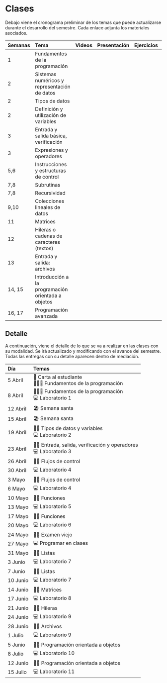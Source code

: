 # Clases

Debajo viene el cronograma preliminar de los temas que puede actualizarse durante el desarrollo del semestre. Cada enlace adjunta los materiales asociados.

| Semanas | Tema | Videos | Presentación | Ejercicios | Soluciones |
| :------------- | :-------- | :--------: | :--------: |  :--------: | :--------: |
1 | Fundamentos de la programación |  | <a href=".\presentaciones\01-Fundamentos.pdf"><span class="fa fa-regular fa-file-powerpoint" aria-hidden="true"></span> | <a href=".\ejemplos\01-Fundamentos"><span class="fa fa-solid fa-pen" aria-hidden="true"></span> | <a href=".\solutions\01-Fundamentos"><span class="fa fa-solid fa-code" aria-hidden="true"></span> |
2 | Sistemas numéricos y representación de datos | <a href="https://youtu.be/VqKI2hnxvmg"><span class="fa fa-solid fa-video" aria-hidden="true"></span> | <a href=".\presentaciones\02-Sistemas.pdf"><span class="fa fa-regular fa-file-powerpoint" aria-hidden="true"></span> | <a href=".\ejemplos\02-Variables"><span class="fa fa-solid fa-pen" aria-hidden="true"></span> | <a href=".\solutions\02-Variables"><span class="fa fa-solid fa-code" aria-hidden="true"></span> |
2 | Tipos de datos | <a href="https://youtu.be/7gcAhGDe1jk"><span class="fa fa-solid fa-video" aria-hidden="true"></span> | <a href=".\presentaciones\03-Tipos-datos.pdf"><span class="fa fa-regular fa-file-powerpoint" aria-hidden="true"></span> | <a href=".\ejemplos\02-Variables"><span class="fa fa-solid fa-pen" aria-hidden="true"></span> | <a href=".\solutions\02-Variables"><span class="fa fa-solid fa-code" aria-hidden="true"></span> |
2 | Definición y utilización de variables | <a href="https://youtu.be/m1QMxY3Y6Hc"><span class="fa fa-solid fa-video" aria-hidden="true"></span> | <a href=".\presentaciones\04-Variables.pdf"><span class="fa fa-regular fa-file-powerpoint" aria-hidden="true"></span> | <a href=".\ejemplos\02-Variables"><span class="fa fa-solid fa-pen" aria-hidden="true"></span> | <a href=".\solutions\02-Variables"><span class="fa fa-solid fa-code" aria-hidden="true"></span> |
3 | Entrada y salida básica, verificación | <a href="https://youtu.be/AhGLqjz9d3o"><span class="fa fa-solid fa-video" aria-hidden="true"></span> | <a href=".\presentaciones\05-IO.pdf"><span class="fa fa-regular fa-file-powerpoint" aria-hidden="true"></span> | <a href=".\ejemplos\03-Operadores"><span class="fa fa-solid fa-pen" aria-hidden="true"></span> | <a href=".\solutions\03-Operadores"><span class="fa fa-solid fa-code" aria-hidden="true"></span> |
3 | Expresiones y operadores | <a href="https://youtu.be/n6Q-7lGKSPE"><span class="fa fa-solid fa-video" aria-hidden="true"></span> | <a href=".\presentaciones\06-Operadores.pdf"><span class="fa fa-regular fa-file-powerpoint" aria-hidden="true"></span> | <a href=".\ejemplos\03-Operadores"><span class="fa fa-solid fa-pen" aria-hidden="true"></span> | <a href=".\solutions\03-Operadores"><span class="fa fa-solid fa-code" aria-hidden="true"></span> |
5,6 | Instrucciones y estructuras de control | <a href="https://youtube.com/playlist?list=PLDrDoE_pnpz_qcSPRL3azlu6WdHzirv2N"><span class="fa fa-solid fa-video" aria-hidden="true"></span> | <a href=".\presentaciones\07-Control.pdf"><span class="fa fa-regular fa-file-powerpoint" aria-hidden="true"></span> |  <a href=".\ejemplos\04-Control"><span class="fa fa-solid fa-pen" aria-hidden="true"></span> |  <a href=".\solutions\04-Control"><span class="fa fa-solid fa-code" aria-hidden="true"></span>  |
7,8 | Subrutinas | <a href="https://youtu.be/EIZ3qYfCdi8"><span class="fa fa-solid fa-video" aria-hidden="true"></span> | <a href=".\presentaciones\08-Funciones.pdf"><span class="fa fa-regular fa-file-powerpoint" aria-hidden="true"></span> | <a href=".\ejemplos\05-Funciones"><span class="fa fa-solid fa-pen" aria-hidden="true"></span> | <a href=".\solutions\05-Functions"><span class="fa fa-solid fa-code" aria-hidden="true"></span> |
7,8 | Recursividad | <a href="https://youtube.com/playlist?list=PLDrDoE_pnpz_3_p0GR1JGzbeYTKivYe40"><span class="fa fa-solid fa-video" aria-hidden="true"></span> | <a href=".\presentaciones\09-Recursividad.pdf"><span class="fa fa-regular fa-file-powerpoint" aria-hidden="true"></span> | <a href=".\ejemplos\06-Recursividad"><span class="fa fa-solid fa-pen" aria-hidden="true"></span> | <a href=".\solutions\06-Recursion"><span class="fa fa-solid fa-code" aria-hidden="true"></span> |
9,10 | Colecciones lineales de datos | <a href="https://youtube.com/playlist?list=PLDrDoE_pnpz_GFYiZPrn_BYSmVkbZ_8aJ"><span class="fa fa-solid fa-video" aria-hidden="true"></span> | <a href=".\presentaciones\10-Listas.pdf"><span class="fa fa-regular fa-file-powerpoint" aria-hidden="true"></span> | <a href=".\ejemplos\07-Listas"><span class="fa fa-solid fa-pen" aria-hidden="true"></span> | <a href=".\solutions\07-Listas"><span class="fa fa-solid fa-code" aria-hidden="true"></span> |
11 | Matrices | <a href="https://youtu.be/EvOByc4n-Es"><span class="fa fa-solid fa-video" aria-hidden="true"></span> | <a href=".\presentaciones\11-Matrices.pdf"><span class="fa fa-regular fa-file-powerpoint" aria-hidden="true"></span> | <a href=".\ejemplos\08-Matrices"><span class="fa fa-solid fa-pen" aria-hidden="true"></span> | <a href=".\solutions\08-Matrices"><span class="fa fa-solid fa-code" aria-hidden="true"></span> |
12 | Hileras o cadenas de caracteres (textos) | <a href="https://youtu.be/6FxMvKEuAAA"><span class="fa fa-solid fa-video" aria-hidden="true"></span> | <a href=".\presentaciones\12-Hileras.pdf"><span class="fa fa-regular fa-file-powerpoint" aria-hidden="true"></span> | <a href=".\ejemplos\09-Hileras"><span class="fa fa-solid fa-pen" aria-hidden="true"></span> | <a href=".\solutions\09-Hileras"><span class="fa fa-solid fa-code" aria-hidden="true"></span> |
13 | Entrada y salida: archivos | <a href="https://youtu.be/THacMHW7ioM"><span class="fa fa-solid fa-video" aria-hidden="true"></span> | <a href=".\presentaciones\13-Archivos.pdf"><span class="fa fa-regular fa-file-powerpoint" aria-hidden="true"></span> | <a href=".\ejemplos\10-Archivos"><span class="fa fa-solid fa-pen" aria-hidden="true"></span> | <a href=".\solutions\10-Archivos"><span class="fa fa-solid fa-code" aria-hidden="true"></span> |
14, 15 | Introducción a la programación orientada a objetos | <a href="https://youtu.be/l87iPvkxbFI"><span class="fa fa-solid fa-video" aria-hidden="true"></span> | <a href=".\presentaciones\13-Archivos.pdf"><span class="fa fa-regular fa-file-powerpoint" aria-hidden="true"></span> | <a href=".\ejemplos\11-OOP"><span class="fa fa-solid fa-pen" aria-hidden="true"></span> |  <a href=".\solutions\11-OOP"><span class="fa fa-solid fa-code" aria-hidden="true"></span> |  
16, 17 | Programación avanzada |

<!-- 
6,7 | Subrutinas |
6,7 | Recursividad | 
8,9 | Colecciones lineales de datos | 
10 | Matrices |    
11 | Hileras o cadenas de caracteres (textos) | 
12 | Entrada y salida: archivos |   
13, 14 | Introducción a la programación orientada a objetos | 
15, 16 | Programación avanzada | | <a href=".\presentaciones\BBBBBBBBBBBBB.pdf"><span class="fa fa-regular fa-file-powerpoint" aria-hidden="true"></span> | <a href=".\ejemplos\CCCCCCCCCC"><span class="fa fa-solid fa-pen" aria-hidden="true"></span> |  | 
-->

<!-- 
<a href="AAAAAAAAAAAAAAAAAAAAAAAAAAAAAAAAAAAAAAAAAAA"><span class="fa fa-solid fa-video" aria-hidden="true"></span> | <a href=".\presentaciones\01-Fundamentos.pdf"><span class="fa fa-regular fa-file-powerpoint" aria-hidden="true"></span> | <a href="YOUTUBE VIDEO"><span class="fa fa-solid fa-pen" aria-hidden="true"></span> | <a href="YOUTUBE VIDEO"><span class="fa fa-solid fa-code" aria-hidden="true"></span> | -->

## Detalle

A continuación, viene el detalle de lo que se va a realizar en las clases con su modalidad. Se irá actualizado y modificando con el avance del semestre. Todas las entregas con su detalle aparecen dentro de mediación.

| Día | Temas |
| :------------- | :-------- |
| 5 Abril | 📖 Carta al estudiante <br> 👩🏻‍🏫 Fundamentos de la programación |
| 8 Abril | 👩🏻‍🏫 Fundamentos de la programación <br> 💻 Laboratorio 1 |
| 12 Abril | 🏖️ Semana santa |
| 15 Abril | 🏖️ Semana santa |
| 19 Abril | 👐🏻 Tipos de datos y variables <br> 💻 Laboratorio 2 |
| 23 Abril | 👐🏻 Entrada, salida, verificación y operadores <br> 💻 Laboratorio 3 |
| 26 Abril | 👐🏻 Flujos de control |
| 30 Abril | 💻 Laboratorio 4 |
| 3 Mayo | 👐🏻 Flujos de control |
| 6 Mayo | 💻 Laboratorio 4 |
| 10 Mayo | 👐🏻 Funciones |
| 13 Mayo | 💻 Laboratorio 5 |
| 17 Mayo | 👐🏻 Funciones |
| 20 Mayo | 💻 Laboratorio 6 |
| 24 Mayo | 👐🏻 Examen viejo |
| 27 Mayo | 💻 Programar en clases |
| 31 Mayo | 👐🏻 Listas |
| 3 Junio | 💻 Laboratorio 7 |
| 7 Junio | 👐🏻 Listas |
| 10 Junio | 💻 Laboratorio 7 |
| 14 Junio | 👐🏻 Matrices |
| 17 Junio | 💻 Laboratorio 8 |
| 21 Junio | 👐🏻 Hileras |
| 24 Junio | 💻 Laboratorio 9 |
| 28 Junio | 👐🏻 Archivos |
| 1 Julio | 💻 Laboratorio 9 |
| 5 Junio | 👐🏻 Programación orientada a objetos |
| 8 Julio | 💻 Laboratorio 10 |
| 12 Junio | 👐🏻 Programación orientada a objetos |
| 15 Julio | 💻 Laboratorio 11 |

